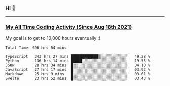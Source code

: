 ### Hi 🙂

---

### <a href="https://wakatime.com/@Eroxl">My All Time Coding Activity (Since Aug 18th 2021)</a>
My goal is to get to 10,000 hours eventually :)
<!--START_SECTION:waka-->

```text
Total Time: 696 hrs 54 mins

TypeScript   343 hrs 27 mins ████████████▒░░░░░░░░░░░░   49.28 %
Python       136 hrs 14 mins █████░░░░░░░░░░░░░░░░░░░░   19.55 %
JSON         28 hrs 34 mins  █░░░░░░░░░░░░░░░░░░░░░░░░   04.10 %
JavaScript   27 hrs 17 mins  █░░░░░░░░░░░░░░░░░░░░░░░░   03.92 %
Markdown     25 hrs 9 mins   █░░░░░░░░░░░░░░░░░░░░░░░░   03.61 %
Svelte       23 hrs 52 mins  █░░░░░░░░░░░░░░░░░░░░░░░░   03.43 %
```

<!--END_SECTION:waka-->
